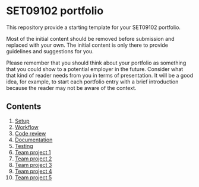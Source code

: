 # SET09102 portfolio

This repository provide a starting template for your SET09102 portfolio.

Most of the initial content should be removed before submission and replaced with your
own. The initial content is only there to provide guidelines and suggestions for you.

Please remember that you should think about your portfolio as something that you could
show to a potential employer in the future. Consider what that kind of reader needs from
you in terms of presentation. It will be a good idea, for example, to start each portfolio
entry with a brief introduction because the reader may not be aware of the context.

## Contents

1. [Setup](week02_setup.md)
2. [Workflow](week03_workflow.md)
3. [Code review](week04_code_review.md)
4. [Documentation](week05_documentation.md)
5. [Testing](week06_testing.md)
6. [Team project 1](week08_project.md)
7. [Team project 2](week09_project.md)
8. [Team project 3](week10_project.md)
9. [Team project 4](week11_project.md)
10. [Team project 5](week12_project.md)
